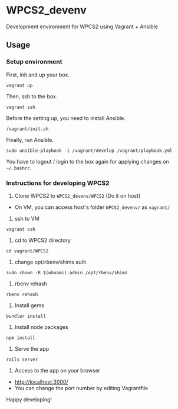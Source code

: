 # WPCS2_devenv
Development environment for WPCS2 using Vagrant + Ansible

## Usage

### Setup environment

First, init and up your box.
```
vagrant up
```

Then, ssh to the box.
```
vagrant ssh
```

Before the setting up, you need to install Ansible.
```
/vagrant/init.sh
```

Finally, run Ansible.
```
sudo ansible-playbook -i /vagrant/develop /vagrant/playbook.yml
```

You have to logout / login to the box again for applying changes on `~/.bashrc`.

### Instructions for developing WPCS2

1. Clone WPCS2 to `WPCS2_devenv/WPCS2` (Do it on host)
  * On VM, you can access host's folder `WPCS2_devenv/` as `vagrant/`
1. ssh to VM

 ```
 vagrant ssh
 ```

1. cd to WPCS2 directory

 ```
 cd vagrant/WPCS2
 ```

1. change opt/rbenv/shims auth
```
sudo chown -R $(whoami):admin /opt/rbenv/shims
```

1. rbenv rehash
```
rbenv rehash
```

1. Install gems

 ```
 bundler install
 ```

1. Install node packages

 ```
 npm install
 ```

1. Serve the app

 ```
 rails server
 ```

1. Access to the app on your browser
 * [http://localhost:3000/](http://localhost:3000/)
 * You can change the port number by editing Vagrantfile

Happy developing!

